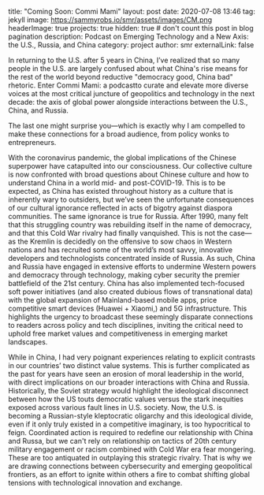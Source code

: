 title: "Coming Soon: Commi Mami" 
layout: post
date: 2020-07-08 13:46
tag: jekyll
image: https://sammyrobs.io/smr/assets/images/CM.png
headerImage: true
projects: true
hidden: true # don't count this post in blog pagination
description: Podcast on Emerging Technology and a New Axis: the U.S., Russia, and China 
category: project
author: smr 
externalLink: false



In returning to the U.S. after 5 years in China, I’ve realized that so many people in the U.S. are largely confused about what China's rise means for the rest of the world beyond reductive "democracy good, China bad" rhetoric. Enter Commi Mami: a podcastto curate and elevate more diverse voices at the most critical juncture of geopolitics and technology in the next decade: the axis of global power alongside interactions between the U.S., China, and Russia. 

The last one might surprise you—which is exactly why I am compelled to make these connections for a broad audience, from policy wonks to entrepreneurs. 
 
With the coronavirus pandemic, the global implications of the Chinese superpower have catapulted into our consciousness. Our collective culture is now confronted with broad questions about Chinese culture and how to understand China in a world mid- and post-COVID-19. This is to be expected, as China has existed throughout history as a culture that is inherently wary to outsiders, but we’ve seen the unfortunate consequences of our cultural ignorance reflected in acts of bigotry against diaspora communities. The same ignorance is true for Russia. After 1990, many felt that this struggling country was rebuilding itself in the name of democracy, and that this Cold War rivalry had finally vanquished. This is not the case—as the Kremlin is decidedly on the offensive to sow chaos in Western nations and has recruited some of the world’s most savvy, innovative developers and technologists concentrated inside of Russia. As such, China and Russia have engaged in extensive efforts to undermine Western powers and democracy through technology, making cyber security the premier battlefield of the 21st century. China has also implemented tech-focused soft power initiatives (and also created dubious flows of transnational data) with the global expansion of Mainland-based mobile apps, price competitive smart devices (Huawei + Xiaomi,) and 5G infrastructure. This highlights the urgency to broadcast these seemingly disparate connections to readers across policy and tech disciplines, inviting the critical need to uphold free market values and competitiveness in emerging market landscapes. 
 
While in China, I had very poignant experiences relating to explicit contrasts in our countries’ two distinct value systems. This is further complicated as the past for years have seen an erosion of moral leadership in the world, with direct implications on our broader interactions with China and Russia. Historically, the Soviet strategy would highlight the ideological disconnect between how the US touts democratic values versus the stark inequities exposed across various fault lines in U.S. society. Now, the U.S. is becoming a Russian-style kleptocratic oligarchy and this ideological divide, even if it only truly existed in a competitive imaginary, is too hypocritical to feign. Coordinated action is required to redefine our relationship with China and Russa, but we can't rely on relationship on tactics of 20th century military engagement or racism combined with Cold War era fear mongering. These are too antiquated in outplaying this strategic rivalry. That is why we are drawing connections between cybersecurity and emerging geopolitical frontiers, as an effort to ignite within others a fire to combat shifting global tensions with technological innovation and exchange. 
